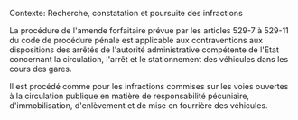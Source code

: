 Contexte: Recherche, constatation et poursuite des infractions

La procédure de l'amende forfaitaire prévue par les articles 529-7 à 529-11 du code de procédure pénale est applicable aux contraventions aux dispositions des arrêtés de l'autorité administrative compétente de l'Etat concernant la circulation, l'arrêt et le stationnement des véhicules dans les cours des gares.

Il est procédé comme pour les infractions commises sur les voies ouvertes à la circulation publique en matière de responsabilité pécuniaire, d'immobilisation, d'enlèvement et de mise en fourrière des véhicules.